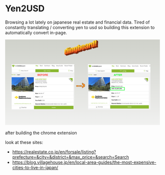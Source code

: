 # Yen2USD
Browsing a lot lately on japanese real estate and financial data. Tired of constantly translating / converting yen to usd so building this extension to automatically convert in-page.

<img src="https://raw.githubusercontent.com/markymauro13/Yen2USD/main/before_n_after.png" alt="beforenafter"/>

after building the chrome extension

look at these sites:

- https://realestate.co.jp/en/forsale/listing?prefecture=&city=&district=&max_price=&search=Search
- https://blog.villagehouse.jp/en/local-area-guides/the-most-expensive-cities-to-live-in-japan/